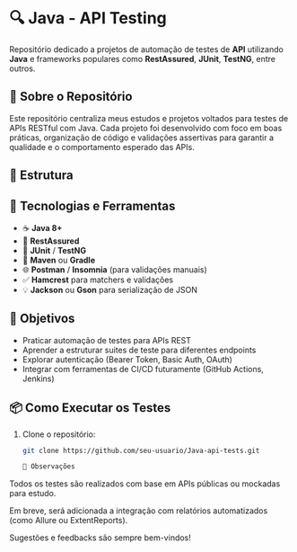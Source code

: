 # 🔍 Java - API Testing

Repositório dedicado a projetos de automação de testes de **API** utilizando **Java** e frameworks populares como **RestAssured**, **JUnit**, **TestNG**, entre outros.

## 🧩 Sobre o Repositório

Este repositório centraliza meus estudos e projetos voltados para testes de APIs RESTful com Java. Cada projeto foi desenvolvido com foco em boas práticas, organização de código e validações assertivas para garantir a qualidade e o comportamento esperado das APIs.

## 📁 Estrutura

## 🚀 Tecnologias e Ferramentas

- ☕ **Java 8+**
- 🔗 **RestAssured**
- 🧪 **JUnit** / **TestNG**
- 🔧 **Maven** ou **Gradle**
- 🌐 **Postman** / **Insomnia** (para validações manuais)
- ✅ **Hamcrest** para matchers e validações
- 💡 **Jackson** ou **Gson** para serialização de JSON

## 🎯 Objetivos

- Praticar automação de testes para APIs REST
- Aprender a estruturar suites de teste para diferentes endpoints
- Explorar autenticação (Bearer Token, Basic Auth, OAuth)
- Integrar com ferramentas de CI/CD futuramente (GitHub Actions, Jenkins)

## 📦 Como Executar os Testes

1. Clone o repositório:
   ```bash
   git clone https://github.com/seu-usuario/Java-api-tests.git

   📝 Observações
Todos os testes são realizados com base em APIs públicas ou mockadas para estudo.

Em breve, será adicionada a integração com relatórios automatizados (como Allure ou ExtentReports).

Sugestões e feedbacks são sempre bem-vindos!
